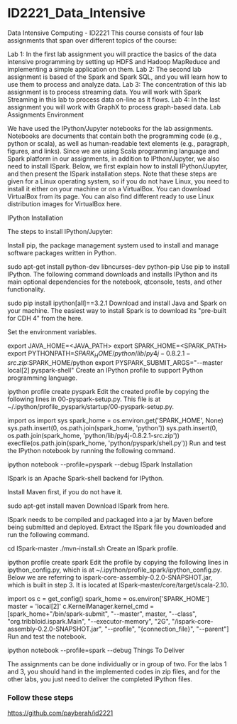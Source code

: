 # ID2221_Data_Intensive



Data Intensive Computing - ID2221
This course consists of four lab assignments that span over different topics of the course:

Lab 1: In the first lab assignment you will practice the basics of the data intensive programming by setting up HDFS and Hadoop MapReduce and implementing a simple application on them.
Lab 2: The second lab assignment is based of the Spark and Spark SQL, and you will learn how to use them to process and analyze data.
Lab 3: The concentration of this lab assignment is to process streaming data. You will work with Spark Streaming in this lab to process data on-line as it flows.
Lab 4: In the last assignment you will work with GraphX to process graph-based data.
Lab Assignments Environment

We have used the IPython/Jupyter notebooks for the lab assignments. Notebooks are documents that contain both the programming code (e.g., python or scala), as well as human-readable text elements (e.g., paragraph, figures, and links). Since we are using Scala programming language and Spark platform in our assignments, in addition to IPthon/Jupyter, we also need to install ISpark. Below, we first explain how to install IPython/Jupyter, and then present the ISpark installation steps. Note that these steps are given for a Linux operating system, so if you do not have Linux, you need to install it either on your machine or on a VirtualBox. You can download VirtualBox from its page. You can also find different ready to use Linux distribution images for VirtualBox here.

IPython Installation

The steps to install IPython/Jupyter:

Install pip, the package management system used to install and manage software packages written in Python.

sudo apt-get install python-dev libncurses-dev python-pip
Use pip to install IPython. The following command downloads and installs IPython and its main optional dependencies for the notebook, qtconsole, tests, and other functionality.

sudo pip install ipython[all]==3.2.1
Download and install Java and Spark on your machine. The easiest way to install Spark is to download its "pre-built for CDH 4" from the here.

Set the environment variables.

export JAVA_HOME=<JAVA_PATH>
export SPARK_HOME=<SPARK_PATH>
export PYTHONPATH=$SPARK_HOME/python/lib/py4j-0.8.2.1-src.zip:$SPARK_HOME/python
export PYSPARK_SUBMIT_ARGS="--master local[2] pyspark-shell"
Create an IPython profile to support Python programming language.

ipython profile create pyspark
Edit the created profile by copying the following lines in 00-pyspark-setup.py. This file is at ~/.ipython/profile_pyspark/startup/00-pyspark-setup.py.

import os
import sys
spark_home = os.environ.get('SPARK_HOME', None)
sys.path.insert(0, os.path.join(spark_home, 'python'))
sys.path.insert(0, os.path.join(spark_home, 'python/lib/py4j-0.8.2.1-src.zip'))
execfile(os.path.join(spark_home, 'python/pyspark/shell.py'))
Run and test the IPython notebook by running the following command.

ipython notebook --profile=pyspark --debug
ISpark Installation

ISpark is an Apache Spark-shell backend for IPython.

Install Maven first, if you do not have it.

sudo apt-get install maven
Download ISpark from here.

ISpark needs to be compiled and packaged into a jar by Maven before being submitted and deployed. Extract the ISpark file you downloaded and run the following command.

cd ISpark-master
./mvn-install.sh
Create an ISpark profile.

ipython profile create spark
Edit the profile by copying the following lines in ipython_config.py, which is at ~/.ipython/profile_spark/ipython_config.py. Below we are referring to ispark-core-assembly-0.2.0-SNAPSHOT.jar, which is built in step 3. It is located at ISpark-master/core/target/scala-2.10.

import os
c = get_config()
spark_home = os.environ['SPARK_HOME']
master = 'local[2]'
c.KernelManager.kernel_cmd = [spark_home+"/bin/spark-submit", 
"--master", master,
"--class", "org.tribbloid.ispark.Main",
"--executor-memory", "2G",
"<PATH ON YOUR MACIHE>/ispark-core-assembly-0.2.0-SNAPSHOT.jar",
"--profile", "{connection_file}", 
"--parent"]
Run and test the notebook.

ipython notebook --profile=spark --debug
Things To Deliver

The assignments can be done individually or in group of two. For the labs 1 and 3, you should hand in the implemented codes in zip files, and for the other labs, you just need to deliver the completed IPython files.


### Follow these steps
https://github.com/payberah/id2221
